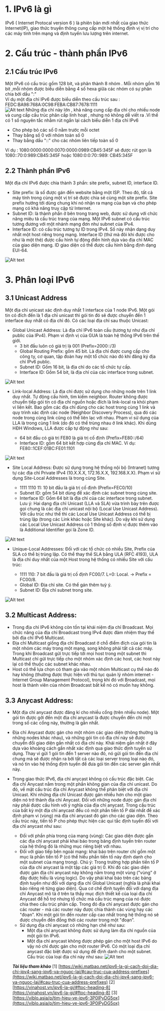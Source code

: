 # 1. IPv6 là gì 
IPv6 ( Internet Protocal version 6 ) là phiên bản mới nhất của giao thức Internet(IP), giao thức truyền thông cung cấp một hệ thống định vị vị trí cho các máy tính trên mạng và định tuyến lưu lượng trên internet. 

# 2. Cấu trúc - thành phần IPv6
## 2.1 Cấu trúc IPv6
Một IPv6 có cấu trúc gồm 128 bit, và phân thành 8 nhóm . Mỗi nhóm gồm 16 bit ,mỗi nhóm được biểu diễn bằng 4 số hexa giữa các nhóm có sự phân chia bởi dấu ":"  
Ví dụ một địa chỉ IPv6 được biểu diễn theo cấu trúc sau :  
FEDC:BA98:768A:0C98:FEBA:CB87:7678:1111  
 ![Alt text](../imgs/ipv6.jpg)
Những địa chỉ này lớn , khả năng cung cấp địa chỉ cho nhiều node và cung cấp cấu trúc phân cấp linh hoạt , nhưng nó không dễ viết ra .Vì thế có 1 số nguyên tắc nhằm rút ngắn lại cách biểu diễn 1 địa chỉ IPv6 
- Cho phép bỏ các số 0 nằm trước mỗi octet
- Thay bằng số 0 với nhóm toàn số 0
- Thay bằng dấu "::" cho các nhóm liên tiếp toàn số 0

Ví dụ : 1080:0000:0000:0070:0000:0989:CB45:345F sẽ được rút gọn là 
1080::70:0:989:CB45:345F hoặc 1080:0:0:70::989: CB45:345F

## 2.2 Thành phần IPv6
Một địa chỉ IPv6 được chia thành 3 phần: site prefix, subnet ID, interface ID.

- Site prefix: là số được gán đến website bằng một ISP. Theo đó, tất cả máy tính trong cùng một vị trí sẽ được chia sẻ cùng một site prefix. Site prefix hướng tới dùng chung khi nó nhận ra mạng của bạn và cho phép mạng có khả năng truy cập từ Internet.
- Subnet ID: là thành phần ở bên trong trang web, được sử dụng với chức năng miêu tả cấu trúc trang của mạng. Một IPv6 subnet có cấu trúc tương đương với một nhánh mạng đơn như subnet của IPv4.
- Interface ID: có cấu trúc tương tự ID trong IPv4. Số này nhận dạng duy nhất một host riêng trong mạng. Interface ID (thứ mà đôi khi được cho như là một thẻ) được cấu hình tự động điển hình dựa vào địa chỉ MAC của giao diện mạng. ID giao diện có thể được cấu hình bằng định dạng EUI-64.

![Alt text](../imgs/image.png)

# 3. Phân loại IPv6
## 3.1 Unicast Address
Một địa chỉ unicast xác định duy nhất 1 interface của 1 node IPv6. Một gói tin có đích đến là 1 địa chỉ unicast thì gói tin đó sẽ được chuyển đến 1 interface duy nhất có địa chỉ đó. Có các loại địa chỉ sau thuộc Unicast:
- Global Unicast Address: Là địa chỉ IPv6 toàn cầu (tương tự như địa chỉ public của IPv4). Phạm vi định vị của GUA là toàn hệ thống IPv6 trên thế giới.
    - 3 bit đầu luôn có giá trị là 001 (Prefix=2000::/3)
    - Global Routing Prefix: gồm 45 bit. Là địa chỉ được cung cấp cho công ty, cơ quan, tập đoàn hay một tổ chức nào đó khi đăng ký địa chỉ IPv6 public.
    - Subnet ID: Gồm 16 bit, là địa chỉ do các tổ chức tự cấp.
    - Interface ID: Gồm 54 bit, là địa chỉ của các interface trong subnet.

![Alt text](../imgs/global.png)

- Link-local Address: Là địa chỉ được sử dụng cho những node trên 1 link duy nhất. Tự động cấu hình, tìm kiếm neighbor. Router không được chuyển tiếp gói tín có địa chỉ nguồn hoặc đích là link-local ra khỏi phạm vi liên kết. Bao gồm các địa chỉ dùng cho các host trong cùng 1 link và quy trình xác định các node (Neighbor Discovery Process), qua đó các node trong cùng link cũng có thể liên lạc với nhau. Phạm vi sử dụng của LLA là trong cùng 1 link (do đó có thể trùng nhau ở link khác). Khi dùng HĐH Windows, LLA được cấp tự động như sau:

    - 64 bit đầu có giá trị FE80 là giá trị cố định (Prefix=FE80::/64)
    - Interface ID: gồm 64 bit kết hợp cùng địa chỉ MAC. Ví dụ: FE80::1CEF:01BC:FE01:1101

![Alt text](../imgs/linklocal.png)

- Site Local Address: Được sử dụng trong hệ thống nội bộ (Intranet) tương tự các địa chỉ Private IPv4 (10.X.X.X, 172.16.X.X, 192.168.X.X). Phạm vi sử dụng Site-Local Addresses là trong cùng Site.

    - 1111 1110 11: 10 bit đầu là giá trị cố định (Prefix=FEC0/10)
    - Subnet ID: gồm 54 bit dùng để xác định các subnet trong cùng site.
    - Interface ID: Gồm 64 bit là địa chỉ của các interface trong subnet. Lưu ý: Hai dạng địa chỉ Unicast (LLA và SLA) vừa trình bày trên được gọi chung là các địa chỉ unicast nội bộ (Local Use Unicast Address). Với cấu trúc như thế thì các Local Use Unicast Address có thể bị trùng lặp (trong các Link khác hoặc Site khác). Do vậy khi sử dụng các Local Use Unicast Address có 1 thông số định vị được thêm vào là Additional Identifier gọi là Zone ID.

![Alt text](../imgs/sitelocal.png)

- Unique-Local Addresses: Đối với các tổ chức có nhiều Site, Prefix của SLA có thể bị trùng lặp. Có thể thay thế SLA bằng ULA (RFC 4193), ULA là địa chỉ duy nhất của một Host trong hệ thống có nhiều Site với cấu trúc:

  - 1111 110: 7 bit đầu là giá trị cố định FC00/7. L=0: Local. → Prefix = FC00/8.
  - Global ID: Địa chỉ site. Có thể gán thêm tuỳ ý.
  - Subnet ID: Địa chỉ subnet trong site.

![Alt text](../imgs/unique.png)
## 3.2 Multicast Address: 
- Trong địa chỉ IPv6 không còn tồn tại khái niệm địa chỉ Broadcast. Mọi chức năng của địa chỉ Broadcast trong IPv4 được đảm nhiệm thay thế bởi địa chỉ IPv6 Multicast.
- Địa chỉ Multicast giống địa chỉ Broadcast ở chỗ điểm đích của gói tin là một nhóm các máy trong một mạng, song không phải tất cả các máy. Trong khi Broadcast gửi trực tiếp tới mọi host trong một subnet thì Multicast chỉ gửi trực tiếp cho một nhóm xác định các host, các host này lại có thể thuộc các subnet khác nhau.
- Host có thể lựa chọn có tham gia vào một nhóm Multicast cụ thể nào đó hay không (thường được thực hiện với thủ tục quản lý nhóm internet - Internet Group Management Protocol), trong khi đó với Broadcast, mọi host là thành viên của nhóm Broadcast bất kể nó có muốn hay không.

## 3.3 Anycast Address: 
- Một địa chỉ anycast được đăng kí cho nhiều cổng (trên nhiều node). Một gói tin được gởi đến một địa chỉ anycast là được chuyển đến chỉ một trong số các cổng này, thường là gần nhất.
- Địa chỉ Anycast được gán cho một nhóm các giao diện (thông thường là những nodes khác nhau), và những gói tin có địa chỉ này sẽ được chuyển đổi giao diện gần nhất có địa chỉ này. Khái niệm gần nhất ở đây dựa vào khoảng cách gần nhất xác định qua giao thức định tuyến sử dụng. Thay vì gửi 1 gói tin đến 1 server nào đó, nó gửi gói tin đến địa chỉ chung mà sẽ được nhận ra bởi tất cả các loại server trong loại nào đó, và nó tin vào hệ thống định tuyến để đưa gói tin đến các server gần nhất này.
- Trong giao thức IPv6, địa chỉ anycast không có cấu trúc đặc biệt. Các địa chỉ Anycast nằm trong một phần không gian của địa chỉ unicast. Do đó, về mặt cấu trúc địa chỉ Anycast không thể phân biệt với địa chỉ Unicast. Khi những địa chỉ Unicast được gán nhiều hơn cho một giao diện nó trở thành địa chỉ Anycast. Đối với những node được gán địa chỉ này phải được cấu hình với ý nghĩa của địa chỉ anycast. Trong cấu trúc của bất kỳ một địa chỉ anycast đều có một phần tiền tố P dài nhất để xác định phạm vi (vùng) mà địa chỉ anycast đó gán cho các giao diện. Theo cấu trúc này, tiền tố P cho phép thực hiện các qui tắc định tuyến đối với địa chỉ anycast như sau:

    - Đối với phần phía trong của mạng (vùng): Các giao diện được gần các địa chỉ anycast phải khai báo trong bảng định tuyến trên router của hệ thống đó là những mục riêng biệt với nhau.
    - Đối với giao tiếp bên ngoài mạng: khai báo trên router chỉ gồm một mục là phần tiền tố P (có thể hiểu phần tiền tố này định danh cho một subnet của mạng trong). Chú ý: Trong trường hợp phần tiền tố P của địa chỉ anycast là một tập các giá trị 0. Khi đó các giao diện được gán địa chỉ anycast này không nằm trong một vùng ("vùng" ở đây được hiểu là vùng logic). Do vậy phải khai báo trên các bảng định tuyến như đối với dạng địa chỉ Global Unicast (nghĩa là phải khai báo riêng rẽ từng giao diện). Qua cơ chế định tuyến đối với dạng địa chỉ Anycast mô tả ở trên ta thấy mục đích thiết kế của loại địa chỉ Anycast để hỗ trợ nhưng tổ chức mà cấu trúc mạng của nó được chia theo cấu trúc phân cấp. Trong đó địa chỉ anycast được gán cho các router - mà các router này được chia thành các vùng hay các "đoạn". Khi một gói tin đến router cấp cao nhất trong hệ thống nó sẽ được chuyển đến đồng thời các router trong một "đoạn”.
    - Sử dụng địa chỉ anycast có những hạn chế như sau:
      - Một địa chỉ anycast không được sử dụng làm địa chỉ nguồn của một gói tin IPv6.
      - Một địa chỉ anycast không được phép gán cho một host IPv6 do vậy nó chỉ được gán cho một router IPv6. Có một loại địa chỉ anycast đặc biệt được sử dụng để định danh cho một subnet. Cấu trúc của loại địa chỉ này như sau:
  ![Alt text](../imgs/83c43f58-75ec-4788-bc93-f4dfaf7bef11.png)


  ***Tài liệu tham khảo***
  [1] [https://wiki.matbao.net/ipv6-la-gi-cach-doi-dia-chi-ipv4-sang-ipv6-va-nguoc-lai/#cau-truc-cua-address-prefixes](https://wiki.matbao.net/ipv6-la-gi-cach-doi-dia-chi-ipv4-sang-ipv6-va-nguoc-lai/#cau-truc-cua-address-prefixes)
  [2] [https://vinahost.vn/ipv6-la-gi/#ftoc-heading-8](https://vinahost.vn/ipv6-la-gi/#ftoc-heading-8)
  [3] [https://viblo.asia/p/tim-hieu-ve-ipv6-3P0lPyDG5ox](https://viblo.asia/p/tim-hieu-ve-ipv6-3P0lPyDG5ox)
